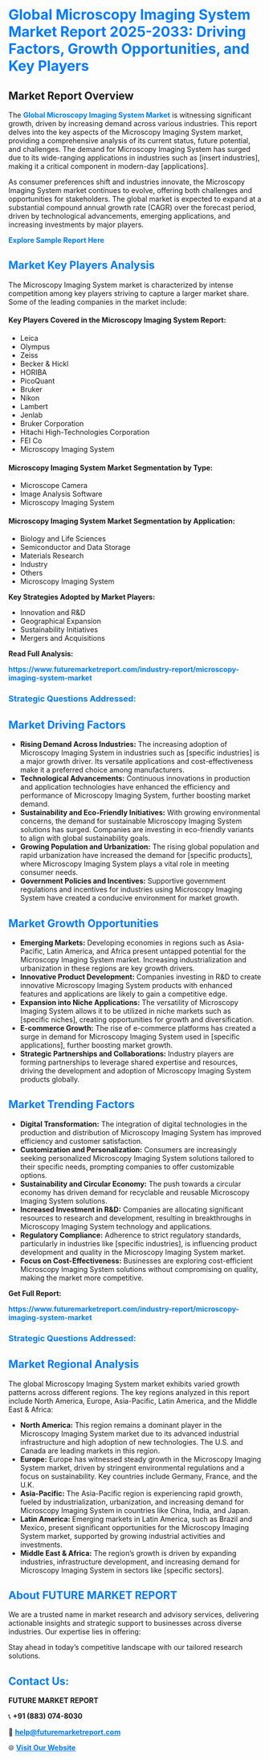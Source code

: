 <h1 style="color: #007BFF;">Global Microscopy Imaging System Market Report 2025-2033: Driving Factors, Growth Opportunities, and Key Players</h1>

<section id="overview">
<h2>Market Report Overview</h2>
<p>The <a href="https://www.futuremarketreport.com/industry-report/microscopy-imaging-system-market" style="color: #007BFF; text-decoration: none;"><strong>Global Microscopy Imaging System Market</strong></a> is witnessing significant growth, driven by increasing demand across various industries. This report delves into the key aspects of the Microscopy Imaging System market, providing a comprehensive analysis of its current status, future potential, and challenges. The demand for Microscopy Imaging System has surged due to its wide-ranging applications in industries such as [insert industries], making it a critical component in modern-day [applications].</p>
<p>As consumer preferences shift and industries innovate, the Microscopy Imaging System market continues to evolve, offering both challenges and opportunities for stakeholders. The global market is expected to expand at a substantial compound annual growth rate (CAGR) over the forecast period, driven by technological advancements, emerging applications, and increasing investments by major players.</p>
</section>

<section id="overview">
<p><a href="https://www.futuremarketreport.com/request-sample/reportId=98492" style="color: #007BFF; text-decoration: none;"><strong>Explore Sample Report Here</strong></a></p>
</section>

<section id="key-players">
<h2 style="color: #007BFF;">Market Key Players Analysis</h2>
<p>The Microscopy Imaging System market is characterized by intense competition among key players striving to capture a larger market share. Some of the leading companies in the market include:</p>
<h4>Key Players Covered in the Microscopy Imaging System Report:</h4>
<ul><li>Leica</li><li>Olympus</li><li>Zeiss</li><li>Becker &amp; Hickl</li><li>HORIBA</li><li>PicoQuant</li><li>Bruker</li><li>Nikon</li><li>Lambert</li><li>Jenlab</li><li>Bruker Corporation</li><li>Hitachi High-Technologies Corporation</li><li>FEI Co</li><li>Microscopy Imaging System</li></ul>
<h4>Microscopy Imaging System Market Segmentation by Type:</h4>
<ul><li>Microscope Camera</li><li>Image Analysis Software</li><li>Microscopy Imaging System</li></ul>

<h4>Microscopy Imaging System Market Segmentation by Application:</h4>
<ul><li>Biology and Life Sciences</li><li>Semiconductor and Data Storage</li><li>Materials Research</li><li>Industry</li><li>Others</li><li>Microscopy Imaging System</li></ul>
<p><strong>Key Strategies Adopted by Market Players:</strong></p>
<ul>
<li>Innovation and R&D</li>
<li>Geographical Expansion</li>
<li>Sustainability Initiatives</li>
<li>Mergers and Acquisitions</li>
</ul>
</section>

<section>
<p><strong>Read Full Analysis: </strong></p><a href="https://www.futuremarketreport.com/industry-report/microscopy-imaging-system-market" style="color: #007BFF; text-decoration: none;"><strong>https://www.futuremarketreport.com/industry-report/microscopy-imaging-system-market</strong></a>
<h3 style="color: #007BFF;">Strategic Questions Addressed:</h3>
</section>

<section id="driving-factors">
<h2 style="color: #007BFF;">Market Driving Factors</h2>
<ul>
<li><strong>Rising Demand Across Industries:</strong> The increasing adoption of Microscopy Imaging System in industries such as [specific industries] is a major growth driver. Its versatile applications and cost-effectiveness make it a preferred choice among manufacturers.</li>
<li><strong>Technological Advancements:</strong> Continuous innovations in production and application technologies have enhanced the efficiency and performance of Microscopy Imaging System, further boosting market demand.</li>
<li><strong>Sustainability and Eco-Friendly Initiatives:</strong> With growing environmental concerns, the demand for sustainable Microscopy Imaging System solutions has surged. Companies are investing in eco-friendly variants to align with global sustainability goals.</li>
<li><strong>Growing Population and Urbanization:</strong> The rising global population and rapid urbanization have increased the demand for [specific products], where Microscopy Imaging System plays a vital role in meeting consumer needs.</li>
<li><strong>Government Policies and Incentives:</strong> Supportive government regulations and incentives for industries using Microscopy Imaging System have created a conducive environment for market growth.</li>
</ul>
</section>

<section id="growth-opportunities">
<h2 style="color: #007BFF;">Market Growth Opportunities</h2>
<ul>
<li><strong>Emerging Markets:</strong> Developing economies in regions such as Asia-Pacific, Latin America, and Africa present untapped potential for the Microscopy Imaging System market. Increasing industrialization and urbanization in these regions are key growth drivers.</li>
<li><strong>Innovative Product Development:</strong> Companies investing in R&D to create innovative Microscopy Imaging System products with enhanced features and applications are likely to gain a competitive edge.</li>
<li><strong>Expansion into Niche Applications:</strong> The versatility of Microscopy Imaging System allows it to be utilized in niche markets such as [specific niches], creating opportunities for growth and diversification.</li>
<li><strong>E-commerce Growth:</strong> The rise of e-commerce platforms has created a surge in demand for Microscopy Imaging System used in [specific applications], further boosting market growth.</li>
<li><strong>Strategic Partnerships and Collaborations:</strong> Industry players are forming partnerships to leverage shared expertise and resources, driving the development and adoption of Microscopy Imaging System products globally.</li>
</ul>
</section>

<section id="trending-factors">
<h2 style="color: #007BFF;">Market Trending Factors</h2>
<ul>
<li><strong>Digital Transformation:</strong> The integration of digital technologies in the production and distribution of Microscopy Imaging System has improved efficiency and customer satisfaction.</li>
<li><strong>Customization and Personalization:</strong> Consumers are increasingly seeking personalized Microscopy Imaging System solutions tailored to their specific needs, prompting companies to offer customizable options.</li>
<li><strong>Sustainability and Circular Economy:</strong> The push towards a circular economy has driven demand for recyclable and reusable Microscopy Imaging System solutions.</li>
<li><strong>Increased Investment in R&D:</strong> Companies are allocating significant resources to research and development, resulting in breakthroughs in Microscopy Imaging System technology and applications.</li>
<li><strong>Regulatory Compliance:</strong> Adherence to strict regulatory standards, particularly in industries like [specific industries], is influencing product development and quality in the Microscopy Imaging System market.</li>
<li><strong>Focus on Cost-Effectiveness:</strong> Businesses are exploring cost-efficient Microscopy Imaging System solutions without compromising on quality, making the market more competitive.</li>
</ul>
</section>

<section>
<p><strong>Get Full Report: </strong></p><a href="https://www.futuremarketreport.com/industry-report/microscopy-imaging-system-market" style="color: #007BFF; text-decoration: none;"><strong>https://www.futuremarketreport.com/industry-report/microscopy-imaging-system-market</strong></a>
<h3 style="color: #007BFF;">Strategic Questions Addressed:</h3>
</section>


<section id="regional-analysis">
<h2 style="color: #007BFF;">Market Regional Analysis</h2>
<p>The global Microscopy Imaging System market exhibits varied growth patterns across different regions. The key regions analyzed in this report include North America, Europe, Asia-Pacific, Latin America, and the Middle East & Africa:</p>
<ul>
<li><strong>North America:</strong> This region remains a dominant player in the Microscopy Imaging System market due to its advanced industrial infrastructure and high adoption of new technologies. The U.S. and Canada are leading markets in this region.</li>
<li><strong>Europe:</strong> Europe has witnessed steady growth in the Microscopy Imaging System market, driven by stringent environmental regulations and a focus on sustainability. Key countries include Germany, France, and the U.K.</li>
<li><strong>Asia-Pacific:</strong> The Asia-Pacific region is experiencing rapid growth, fueled by industrialization, urbanization, and increasing demand for Microscopy Imaging System in countries like China, India, and Japan.</li>
<li><strong>Latin America:</strong> Emerging markets in Latin America, such as Brazil and Mexico, present significant opportunities for the Microscopy Imaging System market, supported by growing industrial activities and investments.</li>
<li><strong>Middle East & Africa:</strong> The region’s growth is driven by expanding industries, infrastructure development, and increasing demand for Microscopy Imaging System in sectors like [specific sectors].</li>
</ul>
</section>

<footer>
<h2 style="color: #007BFF;">About FUTURE MARKET REPORT</h2>
<p>We are a trusted name in market research and advisory services, delivering actionable insights and strategic support to businesses across diverse industries. Our expertise lies in offering:</p>

<p>Stay ahead in today’s competitive landscape with our tailored research solutions.</p>

<h2 style="color: #007BFF;">Contact Us:</h2>
<p><strong>FUTURE MARKET REPORT</strong></p>
<p>📞 <strong>+91 (883) 074-8030</strong></p>
<p>📧 <strong><a href="mailto:help@futuremarketreport.com" style="color: #007BFF;">help@futuremarketreport.com</a></strong></p>
<p>🌐 <strong><a href="https://www.futuremarketreport.com/" style="color: #007BFF;">Visit Our Website</a></strong></p>
</footer>